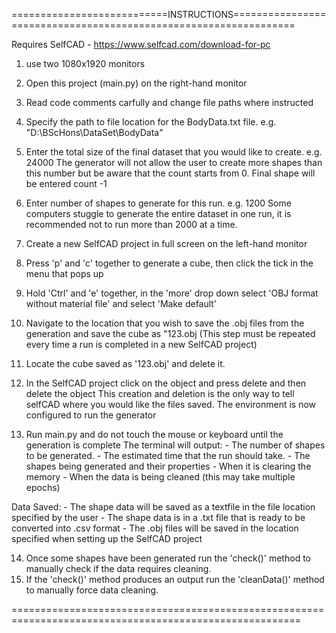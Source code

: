 ===========================INSTRUCTIONS=================================================================

Requires SelfCAD - https://www.selfcad.com/download-for-pc

1. use two 1080x1920 monitors
2. Open this project (main.py) on the right-hand monitor
3. Read code comments carfully and change file paths where instructed
4. Specify the path to file location for the BodyData.txt file. e.g. "D:\BScHons\DataSet\BodyData"

5. Enter the total size of the final dataset that you would like to create. e.g. 24000
    The generator will not allow the user to create more shapes than this number but be aware that the count starts from 0.
    Final shape will be entered count -1

6. Enter number of shapes to generate for this run. e.g. 1200
   Some computers stuggle to generate the entire dataset in one run, it is recommended not to run more than 2000 at a time.

7. Create a new SelfCAD project in full screen on the left-hand monitor
8. Press 'p' and 'c' together to generate a cube, then click the tick in the menu that pops up
9. Hold 'Ctrl' and 'e' together, in the 'more' drop down select 'OBJ format without material file' and select 'Make default'
10. Navigate to the location that you wish to save the .obj files from the generation and save the cube as "123.obj (This step must be repeated every time a run is completed in a new SelfCAD project)
11. Locate the cube saved as '123.obj' and delete it.
12. In the SelfCAD project click on the object and press delete and then delete the object
    This creation and deletion is the only way to tell selfCAD where you would like the files saved.
    The environment is now configured to run the generator

13. Run main.py and do not touch the mouse or keyboard until the generation is complete
     The terminal will output:
                         - The number of shapes to be generated.
                         - The estimated time that the run should take.
                         - The shapes being generated and their properties
                         - When it is clearing the memory
                         - When the data is being cleaned (this may take multiple epochs)

  Data Saved:
           - The shape data will be saved as a textfile in the file location specified by the user
           - The shape data is in a .txt file that is ready to be converted into .csv format
           - The .obj files will be saved in the location specified when setting up the SelfCAD project

14. Once some shapes have been generated run the 'check()' method to manually check if the data requires cleaning.
15. If the 'check()' method produces an output run the 'cleanData()' method to manually force data cleaning.

========================================================================================================
